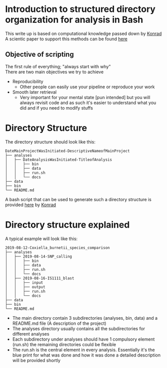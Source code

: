 # Introduction to structured directory organization for analysis in Bash

This write up is based on computational knowledge passed down by [Konrad](https://github.com/konrad)  
A scientic paper to support this methods can be found [here](https://journals.plos.org/ploscompbiol/article?id=10.1371/journal.pcbi.1000424)

## Objective of scripting

The first rule of everything; "always start with why"  
There are two main objectives we try to achieve  
- Reproducibility
	- Other people can easily use your pipeline or reproduce your work
- Smooth later retrieval
	- Very important for your mental state [pun intended] but you will always revisit code and as such it's easier to understand what you did and if you need to modify stuffs

# Directory Structure

The directory structure should look like this: 
 
```
DateMainProjectWasInitiated-DescriptiveNameofMainProject
├── analyses
│   ├── DateAnalysisWasInitiated-TitleofAnalysis
│   │   ├── bin
│   │   ├── data
│   │   ├── run.sh
│   │   └── docs
├── data
├── bin
└── README.md
```

A bash script that can be used to generate such a directory structure is provided [here](https://github.com/konrad/project_generator) by [Konrad](https://github.com/konrad) 

# Directory structure explained

A typical example will look like this:  

```
2019-08-12-Coxiella_burnetii_species_comparison
├── analyses
│   ├── 2019-08-14-SNP_calling
│   │   ├── bin
│   │   ├── data
│   │   ├── run.sh
│   │   └── docs
│   ├── 2019-08-16-IS1111_blast
│   │   ├── input
│   │   ├── output
│   │   ├── run.sh
│   │   └── docs
├── data
├── bin
└── README.md
```
- The main directory contain 3 subdirectories (analyses, bin, data) and a README.md file (A description of the project)
- The analyses directory usually contains all the subdirectories for different analyses
- Each subdirectory under analyses should have 1 compulsory element (run.sh) the remaining directories could be flexible
- The run.sh is the central element in every analysis. Essentially it's the blue print for what was done and how it was done a detailed description will be provided shortly
